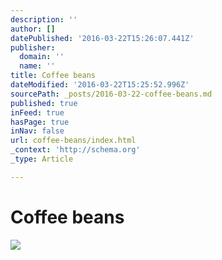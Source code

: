 ```yaml
---
description: ''
author: []
datePublished: '2016-03-22T15:26:07.441Z'
publisher:
  domain: ''
  name: ''
title: Coffee beans
dateModified: '2016-03-22T15:25:52.996Z'
sourcePath: _posts/2016-03-22-coffee-beans.md
published: true
inFeed: true
hasPage: true
inNav: false
url: coffee-beans/index.html
_context: 'http://schema.org'
_type: Article

---
```

# Coffee beans
![](https://the-grid-user-content.s3-us-west-2.amazonaws.com/7c258dd1-dc6a-4b85-bb2c-fae365f47733.png)